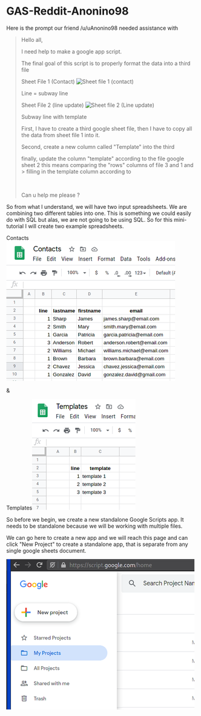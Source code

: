 # GAS-Reddit-Anonino98

Here is the prompt our friend /u/uAnonino98 needed assistance with
> 
> Hello all,
> 
> I need help to make a google app script.
> 
> The final goal of this script is to properly format the data into a third file
> 
> Sheet File 1 (Contact) ![Sheet file 1 (contact)](https://preview.redd.it/4daje3wtyr161.png?width=363&format=png&auto=webp&s=08fd3e78ad1cd61937744ab0c3bc506e5a2bca84)
> 
> Line = subway line
> 
> Sheet File 2 (line update) ![Sheet file 2 (Line update)](https://preview.redd.it/bj929918zr161.png?width=180&format=png&auto=webp&s=56a00ff02cc1010ae398535148e3629996515526)
> 
> Subway line with template
> 
> First, I have to create a third google sheet file, then I have to copy all the data from sheet file 1 into it.
> 
> Second, create a new column called "Template" into the third
> 
> finally, update the column "template" according to the file google sheet 2 this means comparing the "rows" columns of file 3 and 1 and > filling in the template column according to
> 
> ​
> 
> Can u help me please ?


So from what I understand, we will have two input spreadsheets. We are combining two different tables into one. This is something we could easily do with SQL but alas, we are not going to be using SQL. So for this mini-tutorial I will create two example spreadsheets.

Contacts![Image1](/images/1.png)

&

Templates![Image2](/images/2.png)

So before we begin, we create a new standalone Google Scripts app. It needs to be standalone because we will be working with multiple files.

We can go here to create a new app and we will reach this page and can click "New Project" to create a standalone app, that is separate from any single google sheets document.

![Image3](/images/3.png)